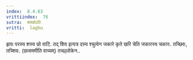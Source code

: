 ```yaml
---
index:  8.4.63
vrittiindex:  76
sutra:  शश्छोऽटि
vritti:  laghu 
---
```


झयः परस्य शस्य छो वाटि. तद् शिव इत्यत्र दस्य श्चुत्वेन जकारे कृते खरि चेति जकारस्य चकारः. तच्छिवः, तच्शिवः. (छत्वममीति वाच्यम्) तच्छ्लोकेन..

